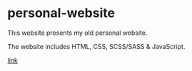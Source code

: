 # personal-website

This website presents my old personal website.

The website includes HTML, CSS, SCSS/SASS & JavaScript.

[link](https://depsadr.github.io/personal-website-old/)
